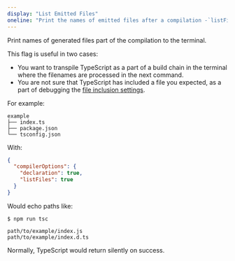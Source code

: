 ```yaml
---
display: "List Emitted Files"
oneline: "Print the names of emitted files after a compilation -`listFiles` - Print all of the files read during the compilation"
---
```


Print names of generated files part of the compilation to the terminal.

This flag is useful in two cases:

- You want to transpile TypeScript as a part of a build chain in the terminal where the filenames are processed in the next command.
- You are not sure that TypeScript has included a file you expected, as a part of debugging the [file inclusion settings](#Project_Files_0).

For example:

```
example
├── index.ts
├── package.json
└── tsconfig.json
```

With:

```json tsconfig
{
  "compilerOptions": {
    "declaration": true,
    "listFiles": true
  }
}
```

Would echo paths like:

```
$ npm run tsc

path/to/example/index.js
path/to/example/index.d.ts
```

Normally, TypeScript would return silently on success.
